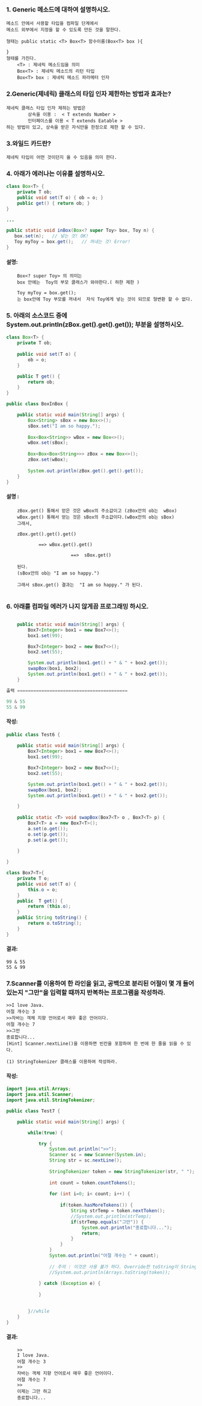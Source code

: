 ### 1. Generic 메소드에 대하여 설명하시오.
	메소드 안에서 사용할 타입을 컴파일 단계에서 
	메소드 외부에서 지정을 할 수 있도록 만든 것을 말한다.
	
	형태는 public static <T> Box<T> 함수이름(Box<T> box ){
	
	}	
	형태를 가진다.
		<T> : 제네릭 메소드임을 의미
		Box<T> : 제네릭 메소드의 리턴 타입
		Box<T> box : 제네릭 메소드 파라메터 인자


### 2.Generic(제네릭) 클래스의 타입 인자 제한하는 방법과 효과는?
	제네릭 클래스 타입 인자 제하는 방법은 
			상속을 이용 :  < T extends Number > 
			인터페이스를 이용 < T extends Eatable > 
	하는 방법이 있고, 상속을 받은 자식만을 한정으로 제한 할 수 있다.

### 3.와일드 카드란?
	제네릭 타입이 어떤 것이던지 올 수 있음을 의미 한다.

### 4. 아래가 에러나는 이유를 설명하시오.
```java
class Box<T> {
    private T ob;     
    public void set(T o) { ob = o; }
    public get() { return ob; }
}

...

public static void inBox(Box<? super Toy> box, Toy n) {
   box.set(n);   // 넣는 것! OK!
   Toy myToy = box.get();   // 꺼내는 것! Error!
}
```
#### 설명:
```
	Box<? super Toy> 의 의미는
	box 안에는  Toy의 부모 클래스가 와야한다.( 하한 제한 )
	
	Toy myToy = box.get(); 
	는 box안에 Toy 부모를 꺼내서  자식 Toy에게 넣는 것이 되므로 형변환 할 수 없다.
```

### 5. 아래의 소스코드 중에 System.out.println(zBox.get().get().get()); 부분을 설명하시오.

```java
class Box<T> {
	private T ob;
	
	public void set(T o) {
		ob = o;
	}

	public T get() {
		return ob;
	}
}

public class BoxInBox {

	public static void main(String[] args) {
		Box<String> sBox = new Box<>();
		sBox.set("I am so happy.");
	
		Box<Box<String>> wBox = new Box<>();
		wBox.set(sBox);
		
		Box<Box<Box<String>>> zBox = new Box<>();
		zBox.set(wBox);
		
		System.out.println(zBox.get().get().get());
	}
}
```
#### 설명 :
```
	zBox.get() 통해서 얻은 것은 wBox의 주소값이고 (zBox안의 ob는  wBox)
	wBox.get() 통해서 얻는 것은 sBox의 주소값이다.(wBox안의 ob는 sBox)
	그래서,

	zBox.get().get().get()
	
			==> wBox.get().get() 
			
						==>  sBox.get()
	
	된다.
	(sBox안의 ob는 "I am so happy.")
	
	그래서 sBox.get() 결과는  "I am so happy." 가 된다.
			
```

### 6. 아래를 컴파일 에러가 나지 않게끔 프로그래밍 하시오.
```java

    public static void main(String[] args) {
        Box7<Integer> box1 = new Box7<>();
        box1.set(99);

        Box7<Integer> box2 = new Box7<>();
        box2.set(55);

        System.out.println(box1.get() + " & " + box2.get());
        swapBox(box1, box2); 
        System.out.println(box1.get() + " & " + box2.get());
    }

출력 =========================================

99 & 55
55 & 99
```
#### 작성:
```java
public class Test6 {
 
	public static void main(String[] args) {
        Box7<Integer> box1 = new Box7<>();
        box1.set(99);

        Box7<Integer> box2 = new Box7<>();
        box2.set(55);

        System.out.println(box1.get() + " & " + box2.get());
        swapBox(box1, box2); 
        System.out.println(box1.get() + " & " + box2.get());

	}
	
	public static <T> void swapBox(Box7<T> o , Box7<T> p) {
		Box7<T> a = new Box7<T>();
		a.set(o.get());
		o.set(p.get());
		p.set(a.get()); 
		
	}

}

class Box7<T>{
	private T o;
	public void set(T o) {
		this.o = o;
	}
	public  T get() {
		return (this.o);
	}
	public String toString() {
		return o.toString();
	}
}
```
#### 결과:
```
99 & 55
55 & 99
```

### 7.Scanner를 이용하여 한 라인을 읽고, 공백으로 분리된 어절이 몇 개 들어 있는지 "그만"을 입력할 때까지 반복하는 프로그램을 작성하라.
```
>>I love Java.
어절 개수는 3
>>자바는 객체 지향 언어로서 매우 좋은 언어이다.
어절 개수는 7
>>그만
종료합니다...
[Hint] Scanner.nextLine()을 이용하면 빈칸을 포함하여 한 번에 한 줄을 읽을 수 있다.

(1) StringTokenizer 클래스를 이용하여 작성하라.
```
#### 작성: 
```java
import java.util.Arrays;
import java.util.Scanner;
import java.util.StringTokenizer;

public class Test7 {

	public static void main(String[] args) {

		while(true) {

			try {
				System.out.println(">>");
				Scanner sc = new Scanner(System.in);
				String str = sc.nextLine();
		
				StringTokenizer token = new StringTokenizer(str, " ");
	
				int count = token.countTokens();
				
				for (int i=0; i< count; i++) {
					
					if(token.hasMoreTokens()) {
						String strTemp = token.nextToken();
						//System.out.println(strTemp);
						if(strTemp.equals("그만")) {
							System.out.println("종료합니다...");
							return;
						}
					}
				}
				System.out.println("어절 개수는 " + count);
			
				// 주의 : 이것은 사용 불가 하다. Override한 toString이 StringTokenizer 안에 안들어 잇는 건가?
				//System.out.println(Arrays.toString(token));
				
			} catch (Exception e) {
				
			}
			

		}//while
	}
}

```
#### 결과:
```
	>>
	I love Java.
	어절 개수는 3
	>>
	자바는 객체 지향 언어로서 매우 좋은 언어이다.
	어절 개수는 7
	>>
	이제는 그만 하고
	종료합니다...
```
